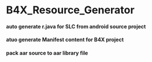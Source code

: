 # B4X_Resource_Generator

#### auto generate r.java for SLC from android source project
#### atuo generate Manifest content for B4X project
#### pack aar source to aar library file
